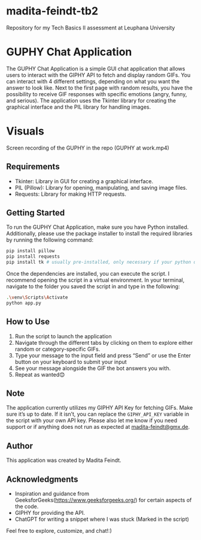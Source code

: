 # madita-feindt-tb2
Repository for my Tech Basics II assessment at Leuphana University
# GUPHY Chat Application

The GUPHY Chat Application is a simple GUI chat application that allows users to interact with the GIPHY API to fetch and display random GIFs. You can interact with 4 different settings, depending on what you want the answer to look like. Next to the first page with random results,  you have the possibility to receive GIF responses with specific emotions (angry, funny, and serious). The application uses the Tkinter library for creating the graphical interface and the PIL library for handling images. 

# Visuals
Screen recording of the GUPHY in the repo (GUPHY at work.mp4)

## Requirements

- Tkinter: Library in GUI for creating a graphical interface.
- PIL (Pillow): Library for opening, manipulating, and saving image files.
- Requests: Library for making HTTP requests.


## Getting Started

To run the GUPHY Chat Application, make sure you have Python installed. Additionally, please use the package installer to install the required libraries by running the following command:

```bash
pip install pillow 
pip install requests
pip install tk # usually pre-installed, only necessary if your python distribution does not have it
```

Once the dependencies are installed, you can execute the script. I recommend opening the script in a virtual environment. In your terminal, navigate to the folder you saved the script in and type in the following:

```bash
.\venv\Scripts\Activate
python app.py
```

## How to Use

1.	Run the script to launch the application
2.	Navigate through the different tabs by clicking on them to explore either random or category-specific GIFs. 
3.	Type your message to the input field and press “Send” or use the Enter button on your keyboard to submit your input
4.	See your message alongside the GIF the bot answers you with. 
5.	Repeat as wanted😊

## Note

The application currently utilizes my GIPHY API Key for fetching GIFs. Make sure it’s up to date. If it isn’t, you can replace the `GIPHY_API_KEY` variable in the script with your own API key.
Please also let me know if you need support or if anything does not run as expected at madita-feindt@gmx.de.

## Author

This application was created by Madita Feindt.

## Acknowledgments

- Inspiration and guidance from GeeksforGeeks(https://www.geeksforgeeks.org/) for certain aspects of the code.
-  GIPHY for providing the API.
- ChatGPT for writing a snippet where I was stuck (Marked in the script)

Feel free to explore, customize, and chat!:)
